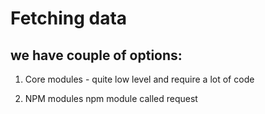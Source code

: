 # Fetching data

## we have couple of options:

1. Core modules - quite low level and require a lot of code

2. NPM modules
   npm module called request
